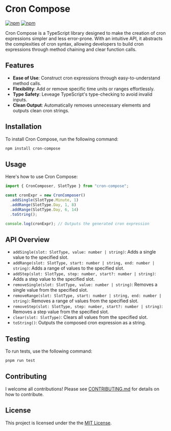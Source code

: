 # Cron Compose

[![npm](https://img.shields.io/npm/l/cron-compose.svg)](https://github.com/mahyarmirrashed/cron-compose/blob/master/LICENSE.md)
[![npm](https://img.shields.io/npm/v/cron-compose.svg)](https://img.shields.io/npm/v/cron-compose.svg)

Cron Compose is a TypeScript library designed to make the creation of cron expressions simpler and less error-prone. With an intuitive API, it abstracts the complexities of cron syntax, allowing developers to build cron expressions through method chaining and clear function calls.

## Features

- **Ease of Use**: Construct cron expressions through easy-to-understand method calls.
- **Flexibility**: Add or remove specific time units or ranges effortlessly.
- **Type Safety**: Leveage TypeScript's type-checking to avoid invalid inputs.
- **Clean Output**: Automatically removes unnecessary elements and outputs clean cron strings.

## Installation

To install Cron Compose, run the following command:

```bash
npm install cron-compose
```

## Usage

Here's how to use Cron Compose:

```ts
import { CronComposer, SlotType } from "cron-compose";

const cronExpr = new CronComposer()
  .addSingle(SlotType.Minute, 1)
  .addRange(SlotType.Day, 1, 8)
  .addRange(SlotType.Day, 6, 14)
  .toString();

console.log(cronExpr); // Outputs the generated cron expression
```

## API Overview

- `addSingle(slot: SlotType, value: number | string)`: Adds a single value to the specified slot.
- `addRange(slot: SlotType, start: number | string, end: number | string)`: Adds a range of values to the specified slot.
- `addStep(slot: SlotType, step: number, start?: number | string)`: Adds a step value to the specified slot.
- `removeSingle(slot: SlotType, value: number | string)`: Removes a single value from the specified slot.
- `removeRange(slot: SlotType, start: number | string, end: number | string)`: Removes a range of values from the specified slot.
- `removeStep(slot: SlotType, step: number, start?: number | string)`: Removes a step value from the specified slot.
- `clear(slot: SlotType)`: Clears all values from the specified slot.
- `toString()`: Outputs the composed cron expression as a string.

## Testing

To run tests, use the following command:

```bash
pnpm run test
```

## Contributing

I welcome all contributions! Please see [CONTRIBUTING.md](./CONTRIBUTING.md) for details on how to contribute.

## License

This project is licensed under the the [MIT License](./LICENSE).
